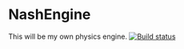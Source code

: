 # NashEngine
This will be my own physics engine. 
[![Build status](https://ci.appveyor.com/api/projects/status/kbyns4eomutpti7f?svg=true)](https://ci.appveyor.com/project/Shuusui/NashEngine)
